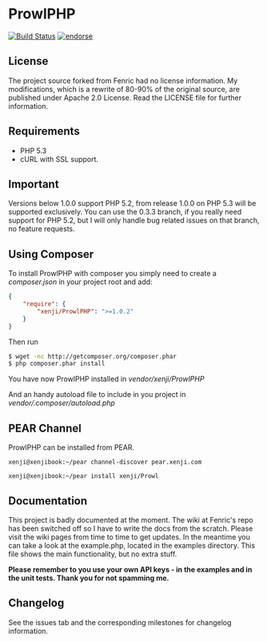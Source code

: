# ProwlPHP

[![Build Status](https://secure.travis-ci.org/xenji/ProwlPHP.png)](http://travis-ci.org/xenji/ProwlPHP)
[![endorse](http://api.coderwall.com/xenji/endorsecount.png)](http://coderwall.com/xenji)

## License
The project source forked from Fenric had no license information. My modifications, which is a rewrite of 80-90% of
the original source, are published under Apache 2.0 License. Read the LICENSE file for further information.

## Requirements
- PHP 5.3
- cURL with SSL support.

## Important
Versions below 1.0.0 support PHP 5.2, from release 1.0.0 on PHP 5.3 will be supported exclusively. You can use the 0.3.3 branch,
if you really need support for PHP 5.2, but I will only handle bug related issues on that branch, no feature requests.

## Using Composer

To install ProwlPHP with composer you simply need to create a *composer.json* in your project root and add:

``` json
{
    "require": {
        "xenji/ProwlPHP": ">=1.0.2"
    }
}
```

Then run

``` bash
$ wget -nc http://getcomposer.org/composer.phar
$ php composer.phar install
```

You have now ProwlPHP installed in *vendor/xenji/ProwlPHP*

And an handy autoload file to include in you project in *vendor/.composer/autoload.php*

## PEAR Channel
ProwlPHP can be installed from PEAR.

```
xenji@xenjibook:~/pear channel-discover pear.xenji.com

xenji@xenjibook:~/pear install xenji/Prowl
```

## Documentation
This project is badly documented at the moment. The wiki at Fenric's repo has been switched off so I have to write the docs from the scratch. Please visit the wiki pages
from time to time to get updates. In the meantime you can take a look at the example.php, located in the examples directory.
This file shows the main functionality, but no extra stuff.

**Please remember to you use your own API keys - in the examples and in the unit tests. Thank you for not spamming me.**

## Changelog
See the issues tab and the corresponding milestones for changelog information.
